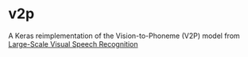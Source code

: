 # v2p
A Keras reimplementation of the Vision-to-Phoneme (V2P) model from [Large-Scale Visual Speech Recognition](https://arxiv.org/abs/1807.05162)
